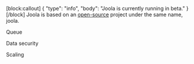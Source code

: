 [block:callout]
{
  "type": "info",
  "body": "Joola is currently running in beta."
}
[/block]
Joola is based on an [open-source](https://github.com/joola/joola) project under the same name, joola.



Queue 

Data security

Scaling